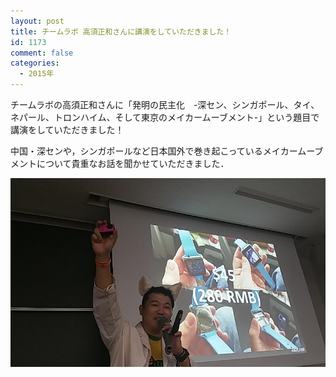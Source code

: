 ```yaml
---
layout: post
title: チームラボ 高須正和さんに講演をしていただきました！
id: 1173
comment: false
categories:
  - 2015年
---
```


チームラボの高須正和さんに「発明の民主化　-深セン、シンガポール、タイ、ネパール、トロンハイム、そして東京のメイカームーブメント-」という題目で講演をしていただきました！

中国・深センや，シンガポールなど日本国外で巻き起こっているメイカームーブメントについて貴重なお話を聞かせていただきました．

![CD1F91lUUAMx9kJ](/wp-content/uploads/2015/06/CD1F91lUUAMx9kJ.jpg)
